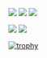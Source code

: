 

![](https://komarev.com/ghpvc/?username=Hax-Inkling) ![](https://img.shields.io/github/followers/Hax-Inkling?style=social) ![](https://img.shields.io/youtube/channel/subscribers/UCO7PHp915TVM2n9ohCltPOw?style=social)

![](http://github-profile-summary-cards.vercel.app/api/cards/stats?username=Hax-Inkling&theme=dracula)
![](http://github-profile-summary-cards.vercel.app/api/cards/profile-details?username=Hax-Inkling&theme=dracula)

[![trophy](https://github-profile-trophy.vercel.app/?username=Hax-Inkling)](https://github.com/ryo-ma/github-profile-trophy)
